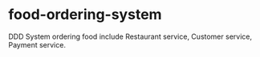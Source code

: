 # food-ordering-system
DDD System ordering food include Restaurant service, Customer service, Payment service. 
